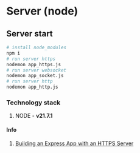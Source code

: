 # Server (node)

## Server start
```bash
# install node_modules
npm i
# run server https
nodemon app_https.js
# run server websocket
nodemon app_socket.js
# run server http
nodemon app_http.js
```

### Technology stack
1. NODE - **v21.7.1**

#### Info
1. [Building an Express App with an HTTPS Server ](https://dev.to/fredabod/building-an-express-app-with-an-https-server-2mbj)